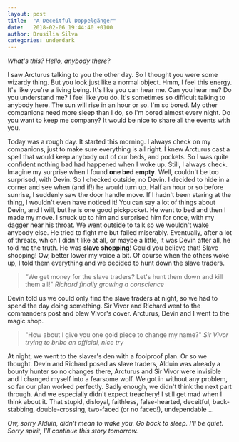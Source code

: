 ```yaml
---
layout: post
title:  "A Deceitful Doppelgänger"
date:   2018-02-06 19:44:40 +0100
author: Drusilia Silva
categories: underdark
---
```

_What's this? Hello, anybody there?_ 

I saw Arcturus talking to you the other day. So I thought you were some wizardy thing. But you look just like a normal object. Hmm, I feel this energy. It's like you're a living being. It's like you can hear me. Can you hear me? Do you understand me? I feel like you do. It's sometimes so difficult talking to anybody here. The sun will rise in an hour or so. I'm so bored. My other companions need more sleep than I do, so I'm bored almost every night. Do you want to keep me company? It would be nice to share all the events with you. 

Today was a rough day. It started this morning. I always check on my companions, just to make sure everything is all right. I knew Arcturus cast a spell that would keep anybody out of our beds, and pockets. So I was quite confident nothing bad had happened when I woke up. Still, I always check. Imagine my surprise when I found __one bed empty__. Well, couldn't be too surprised, with Devin. So I checked outside, no Devin. I decided to hide in a corner and see when (and if!) he would turn up. Half an hour or so before sunrise, I suddenly saw the door handle move. If I hadn't been staring at the thing, I wouldn't even have noticed it! You can say a lot of things about Devin, and I will, but he is one good pickpocket. He went to bed and then I made my move. I snuck up to him and surprised him for once, with my dagger near his throat. We went outside to talk so we wouldn't wake anybody else. He tried to fight me but failed miserably. Eventually, after a lot of threats, which I didn't like at all, or maybe a little, it was Devin after all, he told me the truth. He was __slave shopping__! Could you believe that! Slave shopping! Ow, better lower my voice a bit. Of course when the others woke up, I told them everything and we decided to hunt down the slave traders. 

>"We get money for the slave traders? Let's hunt them down and kill them all!"
><cite>Richard finally growing a conscience</cite>

Devin told us we could only find the slave traders at night, so we had to spend the day doing something. Sir Vivor and Richard went to the commanders post and blew Vivor's cover. Arcturus, Devin and I went to the magic shop. 

>"How about I give you one gold piece to change my name?"
><cite>Sir Vivor trying to bribe an official, nice try</cite>

At night, we went to the slaver's den with a foolproof plan. Or so we thought. Devin and Richard posed as slave traders, Alduin was already a bounty hunter so no changes there, Arcturus and Sir Vivor were invisible and I changed myself into a fearsome wolf. We got in without any problem, so far our plan worked perfectly. Sadly enough, we didn't think the next part through. And we especially didn't expect treachery! I still get mad when I think about it. That stupid, disloyal, faithless, false-hearted, deceitful, back-stabbing, double-crossing, two-faced (or no faced!), undependable ...

_Ow, sorry Alduin, didn't mean to wake you. Go back to sleep. I'll be quiet._
_Sorry spirit, I'll continue this story tomorrow._
